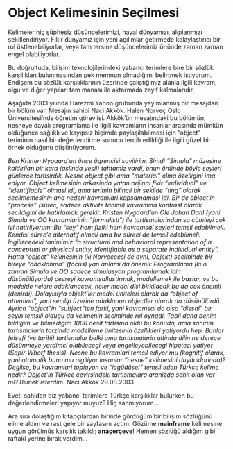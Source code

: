 # Object Kelimesinin Seçilmesi

Kelimeler hiç şüphesiz düşüncelerimizi, hayal dünyamızı, algılarımızı şekillendiriyor. Fikir dünyamız için yeni açılımlar 
getirmede kolaylaştırıcı bir rol üstlenebiliyorlar, veya tam tersine düşüncelerimiz önünde zaman zaman engel olabiliyorlar.

Bu doğrultuda, bilişim teknolojilerindeki yabancı terimlere bire bir sözlük karşılıkları bulunmasından pek memnun olmadığımı 
belirtmek istiyorum. Endişem bu sözlük karşılıklarının üzerinde çalıştığımız alanla ilgili kavram, olgu ve diğer yapıları 
tam manası ile aktarmada zayıf kalmalarıdır.

Aşağıda 2003 yılında Harezmi Yahoo grubunda yayımlanmış bir mesajdan bir bölüm var. Mesajın sahibi Naci Akkök. Halen Norveç 
Oslo Üniversitesi’nde öğretim görevlisi. Akkök’ün mesajındaki bu bölümün, nesneye dayalı programlama ile ilgili kavramların 
insanlar arasında mümkün olduğunca sağlıklı ve kayıpsız biçimde paylaşılabilmesi için “object” teriminin nasıl bir değerlendirme 
sonucu tercih edildiği ile ilgili güzel bir örnek olduğunu düşünüyorum.

_Ben Kristen Nygaard’un önce ögrencisi sayilirim. Simdi “Simula” müzesine kaldirilan bir kara (aslinda yesil) tahtamiz vardi, 
onun önünde böyle seyleri günlerce tartisirdik. Nesne object gibi ama “material” olma özelligini ima ediyor. Object kelimesinin 
arkasinda yatan orijinal fikir “individual” ve “identifiable” olmasi idi, ama terimin bilincli bir sekilde “ting” olarak 
secilmemesinin ana nedeni kavramlari kapsamamasi idi. Bir de object’in “process” (sürec, sadece aktivite tanimi) kavramina 
kontrast olarak secildigini de hatirlamak gerekir. Kristen Nygaard’un Ole Johan Dahl (yani Simula ve OO kavramlarinin “formalisti”) 
ile tartismalarindan su cümleyi cok iyi hatirliyorum: Bu “sey” hem fiziki hem kavramsal seyleri temsil edebilmeli. Kendisi 
sürec’e alternatif olmali ama bir süreci de temsil edebilmeli. Ingilizcedeki tanimimiz “a structural and behavioral 
representation of a conceptual or physical entity, identifiable as a separate individual entity”. Hatta “object” kelimesinin 
(ki Norveccesi de ayni, Objekt) seciminde bir bireye “odaklanma” (focus) yan anlami da önemli: Programlama (ki o zaman 
Simula ve OO sadece simulasyon programlamak icin düsünülüyordu) cevreyi kavramsallastirmak, modellemek ile baslar, ve bu 
modelde nelere odaklanacak, neler model disi birkilacak bu da cok önemli (denirdi). Dolayisiyla objekt’ler model üniteleri 
olarak da “object of attention”, yani secilip üzerine odaklanan objectler olarak da düsünülürdü. Ayrica “object”in “subject”ten 
farki, yani kavramsal da olsa “dissal” bir seyin temsili oldugu da kelimenin seciminde rol oynadi. Tabii daha benim bildigim 
ve bilmedigim 1000 cesit tartisma oldu bu konuda, ama sanirim tartismalarin tarzinda modelleme ünitesinin özellikleri yatiyordu 
hep. Bunlar felsefi (ve tarihi) tartismalar belki ama tartismalarin altinda dilin ne derece düsünmeye yardimci olabilecegi 
veya engelleyebilecegi hipotezi yatiyor (Sapir-Whorf thesis). Nesne bu kavramlari temsil ediyor mu (kognitif olarak, yani 
otomatik bunu mu algiliyor insanlar “nesne” kelimesini duyduklarinda)? Degilse, bu kavramlari toplayan ve “icgüdüsel” temsil 
eden Türkce kelime nedir? Object’in Türkce cevirsindeki tartismalara aranizda sahit olan var mi? Bilmek isterdim._
Naci Akkök 29.08.2003

Evet, sahiden biz yabancı terimlere Türkçe karşılıklar bulurken bu değerlendirmeleri yapıyor muyuz? Hiç sanmıyorum…

Ara sıra dolaştığım kitapçılardan birinde gördüğüm bir bilişim sözlüğünü elime aldım ve rast gele bir sayfasını açtım. 
Gözüme **mainframe** kelimesine uygun görülmüş karşılık takıldı; **anaçerçeve**! Hemen sözlüğü aldığım gibi raftaki yerine 
bırakıverdim…